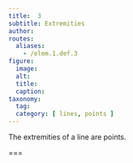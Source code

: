 ```yaml
---
title:  3
subtitle: Extremities
author:
routes:
  aliases:
    - /elem.1.def.3
figure:
  image:
  alt:
  title:
  caption:
taxonomy:
  tag:
  category: [ lines, points ]
---
```


The <term>extremities of a line</term> are points.

===
